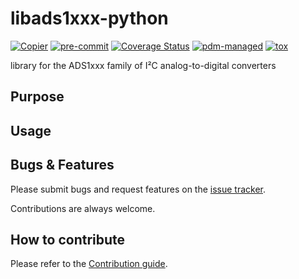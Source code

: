 # libads1xxx-python

[![Copier](https://img.shields.io/endpoint?url=https://raw.githubusercontent.com/copier-org/copier/master/img/badge/badge-grayscale-inverted-border-purple.json)](https://github.com/copier-org/copier)
[![pre-commit](https://img.shields.io/badge/pre--commit-enabled-brightgreen?logo=pre-commit)](https://github.com/pre-commit/pre-commit)
[![Coverage Status](https://coveralls.io/repos/github/feeph/libads1xxx-python/badge.svg)](https://coveralls.io/github/feeph/libads1xxx-python)
[![pdm-managed](https://img.shields.io/endpoint?url=https%3A%2F%2Fcdn.jsdelivr.net%2Fgh%2Fpdm-project%2F.github%2Fbadge.json)](https://pdm-project.org)
[![tox](https://img.shields.io/badge/tox-ab79d2)](https://tox.wiki/)

library for the ADS1xxx family of I²C analog-to-digital converters

## Purpose

## Usage

## Bugs & Features

Please submit bugs and request features on the [issue tracker](https://github.com/feeph/libads1xxx-python/issues).

Contributions are always welcome.

## How to contribute

Please refer to the [Contribution guide](docs/CONTRIBUTING.md).
